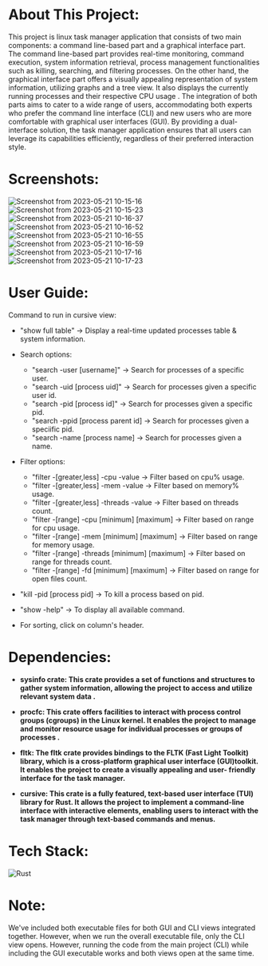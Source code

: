 # About This Project:
This project is linux task manager application that consists of two main
components: a command line-based part and a graphical interface part. The command
line-based part provides real-time monitoring, command execution, system information
retrieval, process management functionalities such as killing, searching, and filtering
processes. On the other hand, the graphical interface part offers a visually appealing
representation of system information, utilizing graphs and a tree view. It also displays
the currently running processes and their respective CPU usage .
The integration of both parts aims to cater to a wide range of users, accommodating
both experts who prefer the command line interface (CLI) and new users who are more
comfortable with graphical user interfaces (GUI). By providing a dual-interface
solution, the task manager application ensures that all users can leverage its capabilities
efficiently, regardless of their preferred interaction style.

# Screenshots:
![Screenshot from 2023-05-21 10-15-16](https://github.com/Aahmedamr221201/Task-Manager/assets/90650191/bc4bf325-efa5-4681-945d-5f1369e1fc0c)
![Screenshot from 2023-05-21 10-15-23](https://github.com/Aahmedamr221201/Task-Manager/assets/90650191/8cea7fb8-56dd-4b3a-baa9-ffce335551b4)
![Screenshot from 2023-05-21 10-16-37](https://github.com/Aahmedamr221201/Task-Manager/assets/90650191/5032b153-d887-4623-9b9e-9fc25a1694f5)
![Screenshot from 2023-05-21 10-16-52](https://github.com/Aahmedamr221201/Task-Manager/assets/90650191/d93e7457-6583-416f-ab3d-df512a23759e)
![Screenshot from 2023-05-21 10-16-55](https://github.com/Aahmedamr221201/Task-Manager/assets/90650191/2d104608-3ed9-4272-85a1-58d19a3a1f94)
![Screenshot from 2023-05-21 10-16-59](https://github.com/Aahmedamr221201/Task-Manager/assets/90650191/4869a05a-dc38-4edf-8f86-6a3a2bab0c0b)
![Screenshot from 2023-05-21 10-17-16](https://github.com/Aahmedamr221201/Task-Manager/assets/90650191/7459705a-ace4-4680-ab0a-57f5a4620594)
![Screenshot from 2023-05-21 10-17-23](https://github.com/Aahmedamr221201/Task-Manager/assets/90650191/86d59f38-d2c4-4b71-8a97-817c9c0ef085)


# User Guide: 

Command to run in cursive view:
- "show full table" -> Display a real-time updated processes table & system information.
- Search options:
	- "search -user [username]" -> Search for processes of a specific user.
	- "search -uid [process uid]" -> Search for processes given a specific user id.
	- "search -pid [process id]" -> Search for processes given a specific pid.
	- "search -ppid [process parent id] -> Search for processes given a speciific pid.
	- "search -name [process name] -> Search for processes given a name.
- Filter options:
	- "filter -[greater,less] -cpu -value -> Filter based on cpu% usage.
	- "filter -[greater,less] -mem -value -> Filter based on memory% usage.
	- "filter -[greater,less] -threads -value -> Filter based on threads count.
	- "filter -[range] -cpu [minimum] [maximum] -> Filter based on range for cpu usage.
	- "filter -[range] -mem [minimum] [maximum] -> Filter based on range for memory usage.
	- "filter -[range] -threads [minimum] [maximum] -> Filter based on range for threads count.
	- "filter -[range] -fd [minimum] [maximum] -> Filter based on range for open files count.
- "kill -pid [process pid] -> To kill a process based on pid.
- "show -help" -> To display all available command.

- For sorting, click on column's header.
# Dependencies:
+ **sysinfo crate: This crate provides a set of functions and structures to
gather system information, allowing the project to access and utilize
relevant system data .**

+ **procfc: This crate offers facilities to interact with process control
groups (cgroups) in the Linux kernel. It enables the project to manage
and monitor resource usage for individual processes or groups of
processes .**

+ **fltk: The fltk crate provides bindings to the FLTK (Fast Light Toolkit)
library, which is a cross-platform graphical user interface (GUI)toolkit. It enables the project to create a visually appealing and user-
friendly interface for the task manager.**

+ **cursive: This crate is a fully featured, text-based user interface (TUI)
library for Rust. It allows the project to implement a command-line
interface with interactive elements, enabling users to interact with the
task manager through text-based commands and menus.**

# Tech Stack:

![Rust](https://img.shields.io/badge/rust-%23000000.svg?style=for-the-badge&logo=rust&logoColor=white)

# Note:
We've included both executable files for both GUI and CLI views integrated together. However, when we run the overall executable file, only the CLI view opens.
However, running the code from the main project (CLI) while including the GUI executable works and both views open at the same time.

